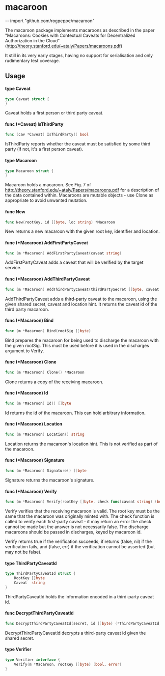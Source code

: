 # macaroon
--
    import "github.com/rogpeppe/macaroon"

The macaroon package implements macaroons as described in the paper "Macaroons:
Cookies with Contextual Caveats for Decentralized Authorization in the Cloud"
(http://theory.stanford.edu/~ataly/Papers/macaroons.pdf)

It still in its very early stages, having no support for serialisation and only
rudimentary test coverage.

## Usage

#### type Caveat

```go
type Caveat struct {
}
```

Caveat holds a first person or third party caveat.

#### func (*Caveat) IsThirdParty

```go
func (cav *Caveat) IsThirdParty() bool
```
IsThirdParty reports whether the caveat must be satisfied by some third party
(if not, it's a first person caveat).

#### type Macaroon

```go
type Macaroon struct {
}
```

Macaroon holds a macaroon. See Fig. 7 of
http://theory.stanford.edu/~ataly/Papers/macaroons.pdf for a description of the
data contained within. Macaroons are mutable objects - use Clone as appropriate
to avoid unwanted mutation.

#### func  New

```go
func New(rootKey, id []byte, loc string) *Macaroon
```
New returns a new macaroon with the given root key, identifier and location.

#### func (*Macaroon) AddFirstPartyCaveat

```go
func (m *Macaroon) AddFirstPartyCaveat(caveat string)
```
AddFirstPartyCaveat adds a caveat that will be verified by the target service.

#### func (*Macaroon) AddThirdPartyCaveat

```go
func (m *Macaroon) AddThirdPartyCaveat(thirdPartySecret []byte, caveat string, loc string) (id []byte, err error)
```
AddThirdPartyCaveat adds a third-party caveat to the macaroon, using the given
shared secret, caveat and location hint. It returns the caveat id of the third
party macaroon.

#### func (*Macaroon) Bind

```go
func (m *Macaroon) Bind(rootSig []byte)
```
Bind prepares the macaroon for being used to discharge the macaroon with the
given rootSig. This must be used before it is used in the discharges argument to
Verify.

#### func (*Macaroon) Clone

```go
func (m *Macaroon) Clone() *Macaroon
```
Clone returns a copy of the receiving macaroon.

#### func (*Macaroon) Id

```go
func (m *Macaroon) Id() []byte
```
Id returns the id of the macaroon. This can hold arbitrary information.

#### func (*Macaroon) Location

```go
func (m *Macaroon) Location() string
```
Location returns the macaroon's location hint. This is not verified as part of
the macaroon.

#### func (*Macaroon) Signature

```go
func (m *Macaroon) Signature() []byte
```
Signature returns the macaroon's signature.

#### func (*Macaroon) Verify

```go
func (m *Macaroon) Verify(rootKey []byte, check func(caveat string) (bool, error), discharges map[string]*Macaroon) (bool, error)
```
Verify verifies that the receiving macaroon is valid. The root key must be the
same that the macaroon was originally minted with. The check function is called
to verify each first-party caveat - it may return an error the check cannot be
made but the answer is not necessarily false. The discharge macaroons should be
passed in discharges, keyed by macaroon id.

Verify returns true if the verification succeeds; if returns (false, nil) if the
verification fails, and (false, err) if the verification cannot be asserted (but
may not be false).

#### type ThirdPartyCaveatId

```go
type ThirdPartyCaveatId struct {
	RootKey []byte
	Caveat  string
}
```

ThirdPartyCaveatId holds the information encoded in a third-party caveat id.

#### func  DecryptThirdPartyCaveatId

```go
func DecryptThirdPartyCaveatId(secret, id []byte) (*ThirdPartyCaveatId, error)
```
DecryptThirdPartyCaveatId decrypts a third-party caveat id given the shared
secret.

#### type Verifier

```go
type Verifier interface {
	Verify(m *Macaroon, rootKey []byte) (bool, error)
}
```
